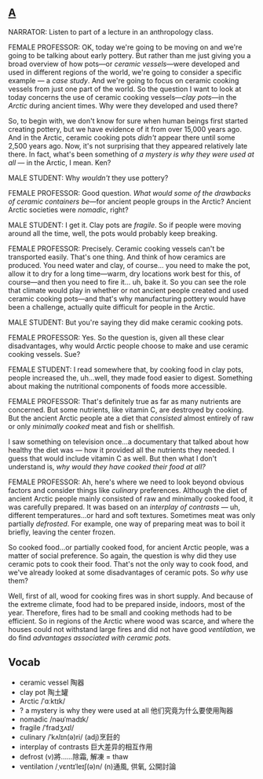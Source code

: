 ## [A](https://img.kmf.com/toefl/listening/audio/c29c005150f73d62e11473f5cacd0e1c.mp3)

NARRATOR: Listen to part of a lecture in an anthropology class.

FEMALE PROFESSOR: OK, today we're going to be moving on and we're going to be talking about early pottery. But rather than me just giving you a broad overview of how pots—or *ceramic vessels*—were developed and used in different regions of the world, we're going to consider a specific example — a *case study*. And we're going to focus on ceramic cooking vessels from just one part of the world. So the question I want to look at today concerns the use of ceramic cooking vessels—*clay pots*—in the *Arctic* during ancient times. Why were they developed and used there?

So, to begin with, we don't know for sure when human beings first started creating pottery, but we have evidence of it from over 15,000 years ago. And in the Arctic, ceramic cooking pots *didn't* appear there until some 2,500 years ago. Now, it's not surprising that they appeared relatively late there. In fact, what's been something of *a mystery is why they were used at all* — in the Arctic, I mean. Ken?

MALE STUDENT: Why *wouldn't* they use pottery?

FEMALE PROFESSOR: Good question. *What would some of the drawbacks of ceramic containers be*—for ancient people groups in the Arctic? Ancient Arctic societies were *nomadic*, right?

MALE STUDENT: I get it. Clay pots are *fragile*. So if people were moving around all the time, well, the pots would probably keep breaking.

FEMALE PROFESSOR: Precisely. Ceramic cooking vessels can't be transported easily. That's one thing. And think of how ceramics are produced. You need water and clay, of course... you need to make the pot, allow it to dry for a long time—warm, dry locations work best for this, of course—and then you need to fire it... uh, bake it. So you can see the role that climate would play in whether or not ancient people created and used ceramic cooking pots—and that's why manufacturing pottery would have been a challenge, actually quite difficult for people in the Arctic.

MALE STUDENT: But you're saying they did make ceramic cooking pots.

FEMALE PROFESSOR: Yes. So the question is, given all these clear disadvantages, why would Arctic people choose to make and use ceramic cooking vessels. Sue?

FEMALE STUDENT: I read somewhere that, by cooking food in clay pots, people increased the, uh...well, they made food easier to digest. Something about making the nutritional components of foods more accessible.

FEMALE PROFESSOR: That's definitely true as far as many nutrients are concerned. But some nutrients, like vitamin C, are destroyed by cooking. But the ancient Arctic people ate a diet that *consisted* almost entirely of raw or only *minimally cooked* meat and fish or shellfish.

I saw something on television once...a documentary that talked about how healthy the diet was — how it provided all the nutrients they needed. I guess that would include vitamin C as well. But then what I don't understand is, *why would they have cooked their food at all?*

FEMALE PROFESSOR: Ah, here's where we need to look beyond obvious factors and consider things like *culinary* preferences. Although the diet of ancient Arctic people mainly consisted of raw and minimally cooked food, it was carefully prepared. It was based on an *interplay of contrasts* — uh, different temperatures...or hard and soft textures. Sometimes meat was only partially *defrosted*. For example, one way of preparing meat was to boil it briefly, leaving the center frozen.

So cooked food...or partially cooked food, for ancient Arctic people, was a matter of social preference. So again, the question is why did they use ceramic pots to cook their food. That's not the only way to cook food, and we've already looked at some disadvantages of ceramic pots. So *why* use them?

Well, first of all, wood for cooking fires was in short supply. And because of the extreme climate, food had to be prepared inside, indoors, most of the year. Therefore, fires had to be small and cooking methods had to be efficient. So in regions of the Arctic where wood was scarce, and where the houses could not withstand large fires and did not have good *ventilation*, we do find *advantages associated with ceramic pots.*

## Vocab
- ceramic vessel 陶器
- clay pot 陶土罐
- Arctic /ˈɑːktɪk/ 
- ? a mystery is why they were used at all 他们究竟为什么要使用陶器
- nomadic /nəʊˈmadɪk/ 
- fragile /ˈfradʒʌɪl/ 
- culinary /ˈkʌlɪn(ə)ri/ (adj)烹飪的
- interplay of contrasts 巨大差异的相互作用
- defrost (v)將……除霜, 解凍 = thaw
- ventilation /ˌvɛntɪˈleɪʃ(ə)n/ (n)通風, 供氧, 公開討論